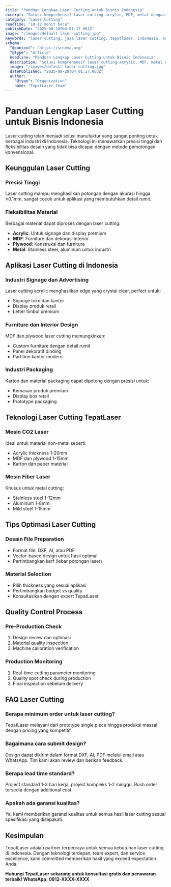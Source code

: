 ```yaml
---
title: "Panduan Lengkap Laser Cutting untuk Bisnis Indonesia"
excerpt: "Solusi komprehensif laser cutting acrylic, MDF, metal dengan teknologi terdepan TepatLaser untuk berbagai kebutuhan bisnis Indonesia."
category: "Laser Cutting"
readTime: "10-12 menit baca"
publishDate: "2025-08-28T04:01:17.063Z"
image: "/images/default-laser-cutting.jpg"
keywords: "laser cutting, jasa laser cutting, tepatlaser, indonesia, acrylic, mdf, metal, signage"
schema:
  "@context": "https://schema.org"
  "@type": "Article"
  headline: "Panduan Lengkap Laser Cutting untuk Bisnis Indonesia"
  description: "Solusi komprehensif laser cutting acrylic, MDF, metal dengan teknologi terdepan TepatLaser untuk berbagai kebutuhan bisnis Indonesia."
  image: "/images/default-laser-cutting.jpg"
  datePublished: "2025-08-28T04:01:17.063Z"
  author:
    "@type": "Organization"
    name: "TepatLaser Team"
---
```


# Panduan Lengkap Laser Cutting untuk Bisnis Indonesia

Laser cutting telah menjadi solusi manufaktur yang sangat penting untuk berbagai industri di Indonesia. Teknologi ini menawarkan presisi tinggi dan fleksibilitas desain yang tidak bisa dicapai dengan metode pemotongan konvensional.

## Keunggulan Laser Cutting

### Presisi Tinggi
Laser cutting mampu menghasilkan potongan dengan akurasi hingga ±0.1mm, sangat cocok untuk aplikasi yang membutuhkan detail rumit.

### Fleksibilitas Material
Berbagai material dapat diproses dengan laser cutting:
- **Acrylic**: Untuk signage dan display premium
- **MDF**: Furniture dan dekorasi interior
- **Plywood**: Konstruksi dan furniture
- **Metal**: Stainless steel, aluminum untuk industri

## Aplikasi Laser Cutting di Indonesia

### Industri Signage dan Advertising
Laser cutting acrylic menghasilkan edge yang crystal clear, perfect untuk:
- Signage toko dan kantor
- Display produk retail
- Letter timbul premium

### Furniture dan Interior Design
MDF dan plywood laser cutting memungkinkan:
- Custom furniture dengan detail rumit
- Panel dekoratif dinding
- Partition kantor modern

### Industri Packaging
Karton dan material packaging dapat dipotong dengan presisi untuk:
- Kemasan produk premium
- Display box retail
- Prototype packaging

## Teknologi Laser Cutting TepatLaser

### Mesin CO2 Laser
Ideal untuk material non-metal seperti:
- Acrylic thickness 1-20mm
- MDF dan plywood 1-15mm
- Karton dan paper material

### Mesin Fiber Laser
Khusus untuk metal cutting:
- Stainless steel 1-12mm
- Aluminum 1-8mm
- Mild steel 1-15mm

## Tips Optimasi Laser Cutting

### Desain File Preparation
- Format file: DXF, AI, atau PDF
- Vector-based design untuk hasil optimal
- Pertimbangkan kerf (lebar potongan laser)

### Material Selection
- Pilih thickness yang sesuai aplikasi
- Pertimbangkan budget vs quality
- Konsultasikan dengan expert TepatLaser

## Quality Control Process

### Pre-Production Check
1. Design review dan optimasi
2. Material quality inspection
3. Machine calibration verification

### Production Monitoring
1. Real-time cutting parameter monitoring
2. Quality spot check during production
3. Final inspection sebelum delivery

## FAQ Laser Cutting

### Berapa minimum order untuk laser cutting?
TepatLaser melayani dari prototype single piece hingga produksi massal dengan pricing yang kompetitif.

### Bagaimana cara submit design?
Design dapat dikirim dalam format DXF, AI, PDF melalui email atau WhatsApp. Tim kami akan review dan berikan feedback.

### Berapa lead time standard?
Project standard 1-3 hari kerja, project kompleks 1-2 minggu. Rush order tersedia dengan additional cost.

### Apakah ada garansi kualitas?
Ya, kami memberikan garansi kualitas untuk semua hasil laser cutting sesuai spesifikasi yang disepakati.

## Kesimpulan

TepatLaser adalah partner terpercaya untuk semua kebutuhan laser cutting di Indonesia. Dengan teknologi terdepan, team expert, dan service excellence, kami committed memberikan hasil yang exceed expectation Anda.

**Hubungi TepatLaser sekarang untuk konsultasi gratis dan penawaran terbaik! WhatsApp: 0812-XXXX-XXXX**